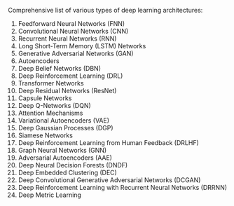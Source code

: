 
Comprehensive list of various types of deep learning architectures:

1. Feedforward Neural Networks (FNN)
2. Convolutional Neural Networks (CNN)
3. Recurrent Neural Networks (RNN)
4. Long Short-Term Memory (LSTM) Networks
5. Generative Adversarial Networks (GAN)
6. Autoencoders
7. Deep Belief Networks (DBN)
8. Deep Reinforcement Learning (DRL)
9. Transformer Networks
10. Deep Residual Networks (ResNet)
11. Capsule Networks
12. Deep Q-Networks (DQN)
13. Attention Mechanisms
14. Variational Autoencoders (VAE)
15. Deep Gaussian Processes (DGP)
16. Siamese Networks
17. Deep Reinforcement Learning from Human Feedback (DRLHF)
18. Graph Neural Networks (GNN)
19. Adversarial Autoencoders (AAE)
20. Deep Neural Decision Forests (DNDF)
21. Deep Embedded Clustering (DEC)
22. Deep Convolutional Generative Adversarial Networks (DCGAN)
23. Deep Reinforcement Learning with Recurrent Neural Networks (DRRNN)
24. Deep Metric Learning
